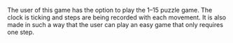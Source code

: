 The user of this game has the option to play the 1–15 puzzle game. The clock is ticking and steps are being recorded with each movement. It is also made in such a way that the user can play an easy game that only requires one step.
